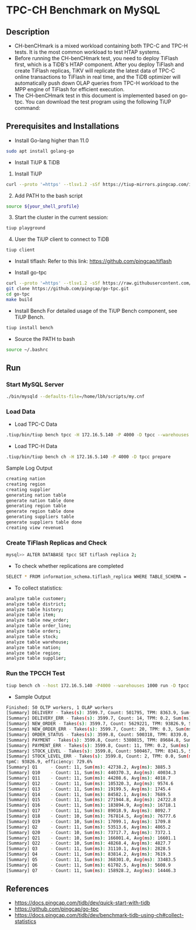 # TPC-CH Benchmark on MySQL

## Description
- CH-benCHmark is a mixed workload containing both TPC-C and TPC-H tests. It is the most common workload to test HTAP systems. 
- Before running the CH-benCHmark test, you need to deploy TiFlash first, which is a TiDB's HTAP component. After you deploy TiFlash and create TiFlash replicas, TiKV will replicate the latest data of TPC-C online transactions to TiFlash in real time, and the TiDB optimizer will automatically push down OLAP queries from TPC-H workload to the MPP engine of TiFlash for efficient execution.
- The CH-benCHmark test in this document is implemented based on go-tpc. You can download the test program using the following TiUP command:

## Prerequisites and Installations

- Install Go-lang higher than 11.0
```bash
sudo apt install golang-go
```

- Install TiUP & TiDB
1. Install TiUP 
```bash
curl --proto '=https' --tlsv1.2 -sSf https://tiup-mirrors.pingcap.com/install.sh | sh
```
2. Add PATH to the bash script
```bash
source ${your_shell_profile}
```
3. Start the cluster in the current session:
```bash
tiup playground
```
4. User the TiUP client to connect to TiDB
```bash
tiup client
```
- Install tiflash: Refer to this link: https://github.com/pingcap/tiflash

- Install go-tpc
```bash
curl --proto '=https' --tlsv1.2 -sSf https://raw.githubusercontent.com/pingcap/go-tpc/master/install.sh | sh
git clone https://github.com/pingcap/go-tpc.git
cd go-tpc
make build
```
- Install Bench
For detailed usage of the TiUP Bench component, see TiUP Bench.
```bash
tiup install bench
```
- Source the PATH to bash
```bash
source ~/.bashrc
```

## Run
### Start MySQL Server
```bash
./bin/mysqld --defaults-file=/home/lbh/scripts/my.cnf
```
### Load Data
- Load TPC-C Data
```bash
.tiup/bin/tiup bench tpcc -H 172.16.5.140 -P 4000 -D tpcc --warehouses 1000 prepare -T 32
```
- Load TPC-H Data
```bash
.tiup/bin/tiup bench ch -H 172.16.5.140 -P 4000 -D tpcc prepare
```

Sample Log Output
```bash
creating nation
creating region
creating supplier
generating nation table
generate nation table done
generating region table
generate region table done
generating suppliers table
generate suppliers table done
creating view revenue1
```

### Create TiFlash Replicas and Check
```bash
mysql>> ALTER DATABASE tpcc SET tiflash replica 2;
```

- To check whether replications are completed
```bash
SELECT * FROM information_schema.tiflash_replica WHERE TABLE_SCHEMA = 'tpcc';
```

- To collect statistics:
```bash
analyze table customer;
analyze table district;
analyze table history;
analyze table item;
analyze table new_order;
analyze table order_line;
analyze table orders;
analyze table stock;
analyze table warehouse;
analyze table nation;
analyze table region;
analyze table supplier;
```

### Run the TPCCH Test
```bash
tiup bench ch --host 172.16.5.140 -P4000 --warehouses 1000 run -D tpcc -T 50 -t 1 --time 1h
```
- Sample Output
```bash
Finished: 50 OLTP workers, 1 OLAP workers
[Summary] DELIVERY - Takes(s): 3599.7, Count: 501795, TPM: 8363.9, Sum(ms): 63905178.8, Avg(ms): 127.4, 50th(ms): 125.8, 90th(ms): 167.8, 95th(ms): 184.5, 99th(ms): 226.5, 99.9th(ms): 318.8, Max(ms): 604.0
[Summary] DELIVERY_ERR - Takes(s): 3599.7, Count: 14, TPM: 0.2, Sum(ms): 1027.7, Avg(ms): 73.4, 50th(ms): 71.3, 90th(ms): 109.1, 95th(ms): 109.1, 99th(ms): 113.2, 99.9th(ms): 113.2, Max(ms): 113.2
[Summary] NEW_ORDER - Takes(s): 3599.7, Count: 5629221, TPM: 93826.9, Sum(ms): 363758020.7, Avg(ms): 64.6, 50th(ms): 62.9, 90th(ms): 88.1, 95th(ms): 100.7, 99th(ms): 130.0, 99.9th(ms): 184.5, Max(ms): 570.4
[Summary] NEW_ORDER_ERR - Takes(s): 3599.7, Count: 20, TPM: 0.3, Sum(ms): 404.2, Avg(ms): 20.2, 50th(ms): 18.9, 90th(ms): 37.7, 95th(ms): 50.3, 99th(ms): 56.6, 99.9th(ms): 56.6, Max(ms): 56.6
[Summary] ORDER_STATUS - Takes(s): 3599.8, Count: 500318, TPM: 8339.0, Sum(ms): 7135956.6, Avg(ms): 14.3, 50th(ms): 13.1, 90th(ms): 24.1, 95th(ms): 27.3, 99th(ms): 37.7, 99.9th(ms): 50.3, Max(ms): 385.9
[Summary] PAYMENT - Takes(s): 3599.8, Count: 5380815, TPM: 89684.8, Sum(ms): 269863092.5, Avg(ms): 50.2, 50th(ms): 48.2, 90th(ms): 75.5, 95th(ms): 88.1, 99th(ms): 125.8, 99.9th(ms): 184.5, Max(ms): 1073.7
[Summary] PAYMENT_ERR - Takes(s): 3599.8, Count: 11, TPM: 0.2, Sum(ms): 313.0, Avg(ms): 28.5, 50th(ms): 10.0, 90th(ms): 67.1, 95th(ms): 67.1, 99th(ms): 88.1, 99.9th(ms): 88.1, Max(ms): 88.1
[Summary] STOCK_LEVEL - Takes(s): 3599.8, Count: 500467, TPM: 8341.5, Sum(ms): 13208726.4, Avg(ms): 26.4, 50th(ms): 25.2, 90th(ms): 37.7, 95th(ms): 44.0, 99th(ms): 62.9, 99.9th(ms): 96.5, Max(ms): 570.4
[Summary] STOCK_LEVEL_ERR - Takes(s): 3599.8, Count: 2, TPM: 0.0, Sum(ms): 7.6, Avg(ms): 3.7, 50th(ms): 3.1, 90th(ms): 4.7, 95th(ms): 4.7, 99th(ms): 4.7, 99.9th(ms): 4.7, Max(ms): 4.7
tpmC: 93826.9, efficiency: 729.6%
[Summary] Q1     - Count: 11, Sum(ms): 42738.2, Avg(ms): 3885.3
[Summary] Q10    - Count: 11, Sum(ms): 440370.3, Avg(ms): 40034.3
[Summary] Q11    - Count: 11, Sum(ms): 44208.6, Avg(ms): 4018.7
[Summary] Q12    - Count: 11, Sum(ms): 105320.3, Avg(ms): 9574.6
[Summary] Q13    - Count: 11, Sum(ms): 19199.5, Avg(ms): 1745.4
[Summary] Q14    - Count: 11, Sum(ms): 84582.1, Avg(ms): 7689.5
[Summary] Q15    - Count: 11, Sum(ms): 271944.8, Avg(ms): 24722.8
[Summary] Q16    - Count: 11, Sum(ms): 183894.9, Avg(ms): 16718.1
[Summary] Q17    - Count: 11, Sum(ms): 89018.9, Avg(ms): 8092.7
[Summary] Q18    - Count: 10, Sum(ms): 767814.5, Avg(ms): 76777.6
[Summary] Q19    - Count: 10, Sum(ms): 17099.1, Avg(ms): 1709.8
[Summary] Q2     - Count: 11, Sum(ms): 53513.6, Avg(ms): 4865.2
[Summary] Q20    - Count: 10, Sum(ms): 73717.7, Avg(ms): 7372.1
[Summary] Q21    - Count: 10, Sum(ms): 166001.4, Avg(ms): 16601.1
[Summary] Q22    - Count: 10, Sum(ms): 48268.4, Avg(ms): 4827.7
[Summary] Q3     - Count: 11, Sum(ms): 31110.1, Avg(ms): 2828.5
[Summary] Q4     - Count: 11, Sum(ms): 83814.2, Avg(ms): 7619.3
[Summary] Q5     - Count: 11, Sum(ms): 368301.0, Avg(ms): 33483.5
[Summary] Q6     - Count: 11, Sum(ms): 61702.5, Avg(ms): 5608.9
[Summary] Q7     - Count: 11, Sum(ms): 158928.2, Avg(ms): 14446.3
```


## References
- https://docs.pingcap.com/tidb/dev/quick-start-with-tidb
- https://github.com/pingcap/go-tpc
- https://docs.pingcap.com/tidb/dev/benchmark-tidb-using-ch#collect-statistics
